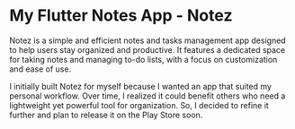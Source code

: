 # My Flutter Notes App - Notez

Notez is a simple and efficient notes and tasks management app designed to help users stay organized and productive. It features a dedicated space for taking notes and managing to-do lists, with a focus on customization and ease of use.

I initially built Notez for myself because I wanted an app that suited my personal workflow. Over time, I realized it could benefit others who need a lightweight yet powerful tool for organization. So, I decided to refine it further and plan to release it on the Play Store soon.
